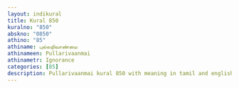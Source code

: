 ```yaml
---
layout: indikural
title: Kural 850
kuralno: "850"
abskno: "0850"
athino: "85"
athiname: புல்லறிவாண்மை
athinameen: Pullarivaanmai
athinametr: Ignorance
categories: [85]
description: Pullarivaanmai kural 850 with meaning in tamil and english 
---
```


